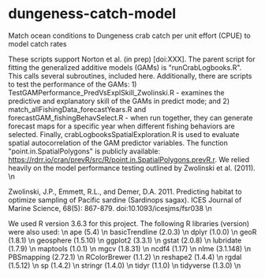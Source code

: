 # dungeness-catch-model
Match ocean conditions to Dungeness crab catch per unit effort (CPUE) to model catch rates

These scripts support Norton et al. (in prep) [doi:XXX]. The parent script for fitting the generalized additive models (GAMs) is "runCrabLogbooks.R". This calls several subroutines, included here. Additionally, there are scripts to test the performance of the GAMs: 1) TestGAMPerformance_PredVsExplSkill_Zwolinski.R - examines the predictive and explanatory skill of the GAMs in predict mode; and 2) match_allFishingData_forecastYears.R and forecastGAM_fishingBehavSelect.R - when run together, they can generate forecast maps for a specific year when different fishing behaviors are selected. Finally, crabLogbooksSpatialExploration.R is used to evaluate spatial autocorrelation of the GAM predictor variables. The function "point.in.SpatialPolygons" is publicly available: https://rdrr.io/cran/prevR/src/R/point.in.SpatialPolygons.prevR.r. We relied heavily on the model performance testing outlined by Zwolinski et al. (2011).  \n

Zwolinski, J.P., Emmett, R.L., and Demer, D.A. 2011. Predicting habitat to optimize sampling of Pacific sardine (Sardinops sagax). ICES Journal of Marine Science, 68(5): 867-879. doi:10.1093/icesjms/fsr038 \n


We used R version 3.6.3 for this project. The following R libraries (version) were also used: \n
ape (5.4) \n
basicTrendline  (2.0.3) \n
dplyr (1.0.0) \n
geoR (1.8.1) \n
geosphere (1.5.10) \n
ggplot2 (3.3.1) \n
gstat (2.0.8) \n
lubridate (1.7.9) \n
maptools (1.0.1) \n
mgcv (1.8.31) \n
ncdf4 (1.17) \n
nlme (3.1.148) \n
PBSmapping (2.72.1) \n
RColorBrewer (1.1.2) \n
reshape2 (1.4.4) \n
rgdal (1.5.12) \n
sp (1.4.2) \n
stringr (1.4.0) \n
tidyr (1.1.0) \n
tidyverse (1.3.0) \n
